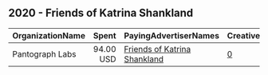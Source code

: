## 2020 - Friends of Katrina Shankland 
|OrganizationName|Spent|PayingAdvertiserNames|CreativeUrls|Impressions|Genders|AgeBrackets|CountryCodes|BillingAddresses|CandidateBallotInformation|
|:---|---:|:---|:---|---:|:---|:---|:---|:---|:---|
|Pantograph Labs|94.00 USD|[Friends of Katrina Shankland](2020/Friends_of_Katrina_Shankland.md)|[0](https://www.snap.com/political-ads/asset/394eb956c0a012fa30f99372f7a584dee6eab0d498bd59cc5043eb6b467f8fdb?mediaType=mp4)|19,830||18+|united states|US||
